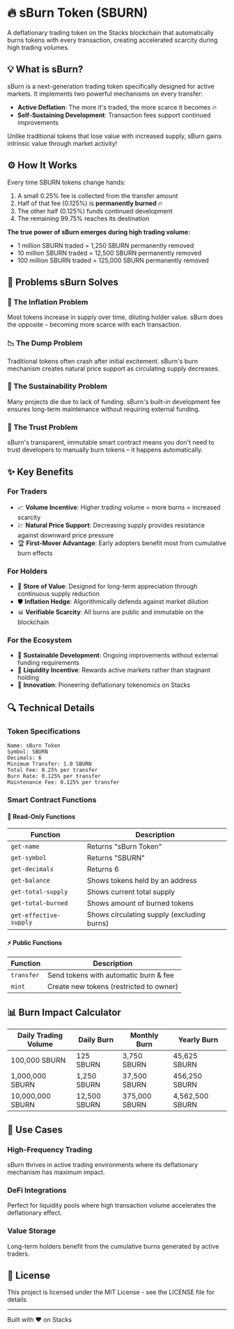 # 🔥 sBurn Token (SBURN)

A deflationary trading token on the Stacks blockchain that automatically burns tokens with every transaction, creating accelerated scarcity during high trading volumes.

## 💡 What is sBurn?

sBurn is a next-generation trading token specifically designed for active markets. It implements two powerful mechanisms on every transfer:
- **Active Deflation**: The more it's traded, the more scarce it becomes 🔥
- **Self-Sustaining Development**: Transaction fees support continued improvements

Unlike traditional tokens that lose value with increased supply, sBurn gains intrinsic value through market activity!

## ⚙️ How It Works

Every time SBURN tokens change hands:
1. A small 0.25% fee is collected from the transfer amount
2. Half of that fee (0.125%) is **permanently burned** 🔥
3. The other half (0.125%) funds continued development
4. The remaining 99.75% reaches its destination

**The true power of sBurn emerges during high trading volume:**
- 1 million SBURN traded = 1,250 SBURN permanently removed
- 10 million SBURN traded = 12,500 SBURN permanently removed
- 100 million SBURN traded = 125,000 SBURN permanently removed

## 🌟 Problems sBurn Solves

### 🔄 The Inflation Problem
Most tokens increase in supply over time, diluting holder value. sBurn does the opposite – becoming more scarce with each transaction.

### 📉 The Dump Problem
Traditional tokens often crash after initial excitement. sBurn's burn mechanism creates natural price support as circulating supply decreases.

### 💸 The Sustainability Problem
Many projects die due to lack of funding. sBurn's built-in development fee ensures long-term maintenance without requiring external funding.

### 🤝 The Trust Problem
sBurn's transparent, immutable smart contract means you don't need to trust developers to manually burn tokens – it happens automatically.

## ✨ Key Benefits

### For Traders
- 📈 **Volume Incentive**: Higher trading volume = more burns = increased scarcity
- 💹 **Natural Price Support**: Decreasing supply provides resistance against downward price pressure
- 🏆 **First-Mover Advantage**: Early adopters benefit most from cumulative burn effects

### For Holders
- 💎 **Store of Value**: Designed for long-term appreciation through continuous supply reduction
- 🛡️ **Inflation Hedge**: Algorithmically defends against market dilution
- 📊 **Verifiable Scarcity**: All burns are public and immutable on the blockchain

### For the Ecosystem
- 🌱 **Sustainable Development**: Ongoing improvements without external funding requirements
- 🔄 **Liquidity Incentive**: Rewards active markets rather than stagnant holding
- 🧪 **Innovation**: Pioneering deflationary tokenomics on Stacks

## 🔍 Technical Details

### Token Specifications
```
Name: sBurn Token
Symbol: SBURN
Decimals: 6
Minimum Transfer: 1.0 SBURN
Total Fee: 0.25% per transfer
Burn Rate: 0.125% per transfer
Maintenance Fee: 0.125% per transfer
```

### Smart Contract Functions

#### 📖 Read-Only Functions
| Function | Description |
|----------|-------------|
| `get-name` | Returns "sBurn Token" |
| `get-symbol` | Returns "SBURN" |
| `get-decimals` | Returns 6 |
| `get-balance` | Shows tokens held by an address |
| `get-total-supply` | Shows current total supply |
| `get-total-burned` | Shows amount of burned tokens |
| `get-effective-supply` | Shows circulating supply (excluding burns) |

#### ⚡ Public Functions
| Function | Description |
|----------|-------------|
| `transfer` | Send tokens with automatic burn & fee |
| `mint` | Create new tokens (restricted to owner) |

## 📊 Burn Impact Calculator

| Daily Trading Volume | Daily Burn | Monthly Burn | Yearly Burn |
|----------------------|------------|--------------|-------------|
| 100,000 SBURN        | 125 SBURN  | 3,750 SBURN  | 45,625 SBURN |
| 1,000,000 SBURN      | 1,250 SBURN | 37,500 SBURN | 456,250 SBURN |
| 10,000,000 SBURN     | 12,500 SBURN | 375,000 SBURN | 4,562,500 SBURN |

## 📝 Use Cases

### High-Frequency Trading
sBurn thrives in active trading environments where its deflationary mechanism has maximum impact.

### DeFi Integrations
Perfect for liquidity pools where high transaction volume accelerates the deflationary effect.

### Value Storage
Long-term holders benefit from the cumulative burns generated by active traders.

## 📄 License

This project is licensed under the MIT License - see the LICENSE file for details.

---
Built with ❤️ on Stacks 






